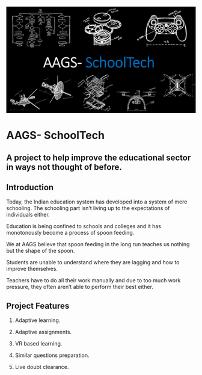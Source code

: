 ![SchoolTech Header](https://github.com/akshatvg/AAGS-SchoolTech/blob/master/Header.png "SchoolTech Header")

# AAGS- SchoolTech

## A project to help improve the educational sector in ways not thought of before.


## Introduction

Today, the Indian education system has developed into a system of mere schooling. The schooling part isn’t living up to the expectations of individuals either.

Education is being confined to schools and colleges and it has monotonously become a process of spoon feeding. 

We at AAGS believe that spoon feeding in the long run teaches us nothing but the shape of the spoon.

Students are unable to understand where they are lagging and how to improve themselves.

Teachers have to do all their work manually and due to too much work pressure, they often aren’t able to perform their best either.



## Project Features

1) Adaptive learning.

2) Adaptive assignments.

3) VR based learning.

4) Similar questions preparation.

5) Live doubt clearance.
